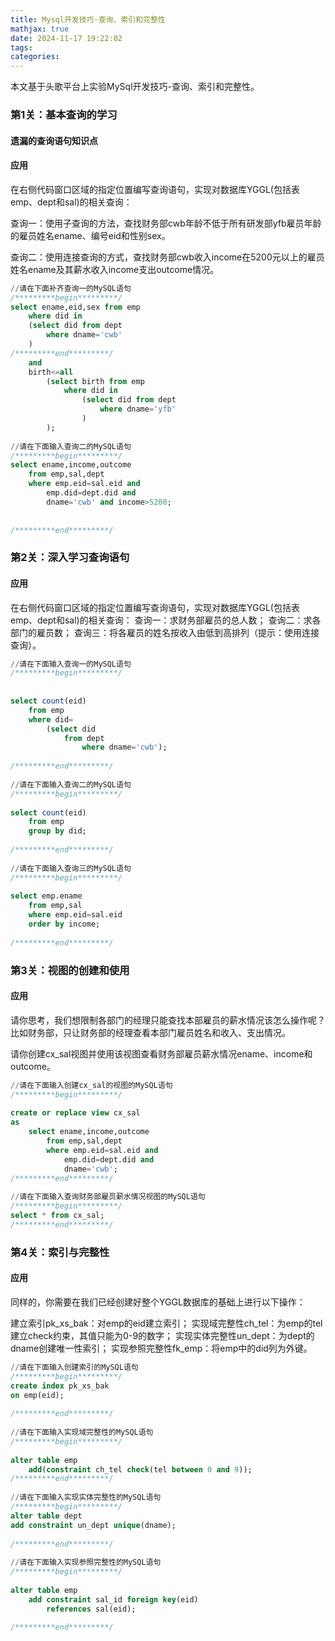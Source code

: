 ```yaml
---
title: Mysql开发技巧-查询、索引和完整性
mathjax: true
date: 2024-11-17 19:22:02
tags:
categories:
---
```


本文基于头歌平台上实验MySql开发技巧-查询、索引和完整性。

<!--more-->

### 第1关：基本查询的学习

#### 遗漏的查询语句知识点



#### 应用

在右侧代码窗口区域的指定位置编写查询语句，实现对数据库YGGL(包括表emp、dept和sal)的相关查询：

查询一：使用子查询的方法，查找财务部cwb年龄不低于所有研发部yfb雇员年龄的雇员姓名ename、编号eid和性别sex。

查询二：使用连接查询的方式，查找财务部cwb收入income在5200元以上的雇员姓名ename及其薪水收入income支出outcome情况。

```sql
//请在下面补齐查询一的MySQL语句
/*********begin*********/
select ename,eid,sex from emp
    where did in
    (select did from dept
        where dname='cwb'
    )
/*********end*********/
    and
    birth<=all
        (select birth from emp
            where did in
                (select did from dept
                    where dname='yfb'
                )
        );
 
//请在下面输入查询二的MySQL语句
/*********begin*********/
select ename,income,outcome
    from emp,sal,dept
    where emp.eid=sal.eid and
        emp.did=dept.did and
        dname='cwb' and income>5200;
 
 
/*********end*********/
```

### 第2关：深入学习查询语句

#### 应用

在右侧代码窗口区域的指定位置编写查询语句，实现对数据库YGGL(包括表emp、dept和sal)的相关查询：
查询一：求财务部雇员的总人数；
查询二：求各部门的雇员数；
查询三：将各雇员的姓名按收入由低到高排列（提示：使用连接查询）。

```sql
//请在下面输入查询一的MySQL语句
/*********begin*********/
 
 
select count(eid)
    from emp
    where did=
        (select did
            from dept
                where dname='cwb');
 
/*********end*********/
 
//请在下面输入查询二的MySQL语句
/*********begin*********/
 
select count(eid)
    from emp
    group by did;
   
/*********end*********/
 
//请在下面输入查询三的MySQL语句
/*********begin*********/
 
select emp.ename
    from emp,sal
    where emp.eid=sal.eid
    order by income;
 
/*********end*********/
```

### 第3关：视图的创建和使用

#### 应用

请你思考，我们想限制各部门的经理只能查找本部雇员的薪水情况该怎么操作呢？比如财务部，只让财务部的经理查看本部门雇员姓名和收入、支出情况。

请你创建cx_sal视图并使用该视图查看财务部雇员薪水情况ename、income和outcome。

```sql
//请在下面输入创建cx_sal的视图的MySQL语句
/*********begin*********/
 
create or replace view cx_sal
as
    select ename,income,outcome
        from emp,sal,dept
        where emp.eid=sal.eid and
            emp.did=dept.did and
            dname='cwb';
/*********end*********/
 
//请在下面输入查询财务部雇员薪水情况视图的MySQL语句
/*********begin*********/
select * from cx_sal;
/*********end*********/
```

### 第4关：索引与完整性

#### 应用

同样的，你需要在我们已经创建好整个YGGL数据库的基础上进行以下操作：

建立索引pk_xs_bak：对emp的eid建立索引；
实现域完整性ch_tel：为emp的tel建立check约束，其值只能为0-9的数字；
实现实体完整性un_dept：为dept的dname创建唯一性索引；
实现参照完整性fk_emp：将emp中的did列为外键。

```sql
//请在下面输入创建索引的MySQL语句
/*********begin*********/
create index pk_xs_bak
on emp(eid);
 
/*********end*********/
 
//请在下面输入实现域完整性的MySQL语句
/*********begin*********/
 
alter table emp
    add(constraint ch_tel check(tel between 0 and 9));
/*********end*********/
 
//请在下面输入实现实体完整性的MySQL语句
/*********begin*********/
alter table dept
add constraint un_dept unique(dname);
 
/*********end*********/
 
//请在下面输入实现参照完整性的MySQL语句
/*********begin*********/
 
alter table emp
    add constraint sal_id foreign key(eid)
        references sal(eid);
 
/*********end*********/
```

